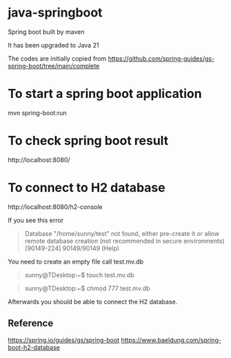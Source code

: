 # java-springboot
Spring boot built by maven

It has been upgraded to Java 21

The codes are initially copied from https://github.com/spring-guides/gs-spring-boot/tree/main/complete


# To start a spring boot application

mvn spring-boot:run

# To check spring boot result

http://localhost:8080/

# To connect to H2 database

http://localhost:8080/h2-console

If you see this error

> Database "/home/sunny/test" not found, either pre-create it or allow remote database creation (not recommended in secure environments) [90149-224] 90149/90149 (Help)

You need to create an empty file call test.mv.db

> sunny@TDesktop:~$ touch test.mv.db

> sunny@TDesktop:~$ chmod 777 test.mv.db

Afterwards you should be able to connect the H2 database.



## Reference

https://spring.io/guides/gs/spring-boot
https://www.baeldung.com/spring-boot-h2-database
